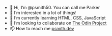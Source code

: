 - 👋 Hi, I’m @psmith50.  You can call me Parker
- 👀 I’m interested in a lot of things!
- 🌱 I’m currently learning HTML, CSS, JavaScript
- 💞️ I’m looking to collaborate on [The Odin Project](theodinproject.com/)
- 📫 How to reach me [psmith.dev](psmith.dev/)

<!---
psmith50/psmith50 is a ✨ special ✨ repository because its `README.md` (this file) appears on your GitHub profile.
You can click the Preview link to take a look at your changes.
--->
